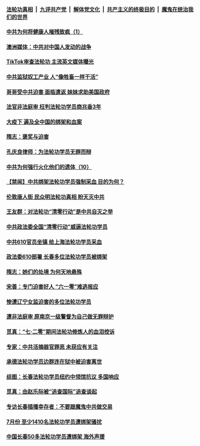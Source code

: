

####  [法轮功真相](../../../../basic/blob/master/README.md?t=08300631) &nbsp;|&nbsp; [九评共产党](../../../../9ping.md/blob/master/README.md?t=08300631) &nbsp;|&nbsp; [解体党文化](../../../../jtdwh.md/blob/master/README.md?t=08300631)  &nbsp;|&nbsp; [共产主义的终极目的](../../../../gczydzjmd.md/blob/master/README.md?t=08300631) &nbsp;|&nbsp; [魔鬼在统治我们的世界](../../../../mgztzwmdsj.md/blob/master/README.md?t=08300631) 

#### [中共为何将健康人摧残致疯（1）](../pages/prog424/a102928795.md?t=08300631) 

#### [澳洲媒体：中共对中国人发动的战争](../pages/prog424/a102928790.md?t=08300631) 

#### [TikTok审查法轮功 主流英文媒体曝光](../pages/prog424/a102928120.md?t=08300631) 

#### [中共监狱奴工产业 人“像牲畜一样干活”](../pages/prog424/a102927908.md?t=08300631) 

#### [哥哥受中共迫害 面临遣返 妹妹求助美国政府](../pages/prog424/a102927341.md?t=08300631) 

#### [法官非法庭审 枉判法轮功学员商兆香3年](../pages/prog424/a102926577.md?t=08300631) 

#### [大疫下 遍及全中国的绑架和血案](../pages/prog424/a102926546.md?t=08300631) 

#### [隋志：褒奖与迫害](../pages/prog424/a102926230.md?t=08300631) 

#### [孔庆良律师：为法轮功学员无罪而辩](../pages/prog424/a102925726.md?t=08300631) 

#### [中共为何强行火化他们的遗体（10）](../pages/prog424/a102925710.md?t=08300631) 

#### [【禁闻】中共绑架法轮功学员强制采血 目的为何？](../pages/prog424/a102925441.md?t=08300631) 

#### [伦敦唐人街 民众明法轮功真相 盼天灭中共](../pages/prog424/a102925069.md?t=08300631) 

#### [王友群：对法轮功“清零行动”是中共自灭之举](../pages/prog424/a102925004.md?t=08300631) 

#### [中共政法委全国“清零行动”威逼法轮功学员](../pages/prog424/a102924708.md?t=08300631) 

#### [中共610官员坐镇 给上海法轮功学员采血](../pages/prog424/a102924606.md?t=08300631) 

#### [政法委610部署 长春多位法轮功学员被绑架](../pages/prog424/a102923869.md?t=08300631) 

#### [隋志：她们的处境 为何天地悬殊](../pages/prog424/a102924010.md?t=08300631) 

#### [宋善：专门迫害好人 “六一零”难逃报应](../pages/prog424/a102923987.md?t=08300631) 

#### [惨遭辽宁女监迫害的多位法轮功学员](../pages/prog424/a102923892.md?t=08300631) 

#### [遭非法庭审 原南京一级警督为自己做无罪辩护](../pages/prog424/a102923054.md?t=08300631) 

#### [觅真：“七·二零”期间法轮功修炼人的血泪控诉](../pages/prog424/a102922363.md?t=08300631) 

#### [专家：中共活摘器官罪恶 未获应有关注](../pages/prog424/a102922287.md?t=08300631) 

#### [承德法轮功学员边群连在狱中被迫害离世](../pages/prog424/a102922281.md?t=08300631) 

#### [组图：长春法轮功学员纽约中领馆抗议 多国响应](../pages/prog424/a102921741.md?t=08300631) 

#### [觅真：由赵乐际被“追查国际”追查谈起](../pages/prog424/a102921473.md?t=08300631) 

#### [专访长春插播幸存者：不要跟魔鬼中共做交易](../pages/prog424/a102921406.md?t=08300631) 

#### [7月份 至少1410名法轮功学员遭绑架骚扰](../pages/prog424/a102921351.md?t=08300631) 

#### [中国长春50多法轮功学员遭绑架 海外声援](../pages/prog424/a102920996.md?t=08300631) 

